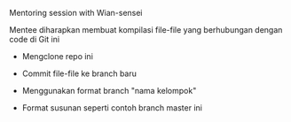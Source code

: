 Mentoring session with Wian-sensei

Mentee diharapkan membuat kompilasi file-file yang berhubungan dengan code di Git ini

- Mengclone repo ini

- Commit file-file ke branch baru

- Menggunakan format branch "nama kelompok"

- Format susunan seperti contoh branch master ini

